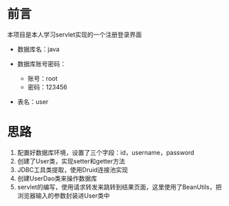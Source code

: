 # 前言

本项目是本人学习servlet实现的一个注册登录界面



- 数据库名：java

- 数据库账号密码：
  - 账号：root
  - 密码：123456

- 表名：user



# 思路

1. 配置好数据库环境，设置了三个字段：id，username，password
2. 创建了User类，实现setter和getter方法
3. JDBC工具类提取，使用Druid连接池实现
4. 创建UserDao类来操作数据库
5. servlet的编写，使用请求转发来跳转到结果页面，这里使用了BeanUtils，把浏览器输入的参数封装进User类中




